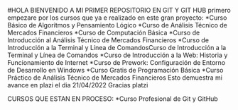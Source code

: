 #HOLA BIENVENIDO A MI PRIMER REPOSITORIO EN GIT Y GIT HUB
primero empezare por los cursos que ya e realizado en este gran proyecto:
*Curso Básico de Algoritmos y Pensamiento Lógico
*Curso de Análisis Técnico de Mercados Financieros
*Curso de Computación Básica
*Curso de Introducción al Análisis Técnico de Mercados Financieros
*Curso de Introducción a la Terminal y Línea de ComandosCurso de Introducción a la Terminal y Línea de Comandos
*Curso de Introducción a la Web: Historia y Funcionamiento de Internet
*Curso de Prework: Configuración de Entorno de Desarrollo en Windows
*Curso Gratis de Programación Básica
*Curso Práctico de Análisis Técnico de Mercados Financieros
 Esto demuestra mi avance en plazi el dia 21/04/2022 
 Gracias platzi

 CURSOS QUE ESTAN EN PROCESO:
 *Curso Profesional de Git y GitHub

